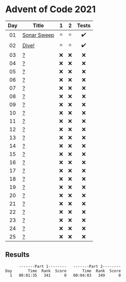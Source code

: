 # Advent of Code 2021

| Day | Title                                              |   1    |   2    |       Tests        |
| :-: | -------------------------------------------------- | :----: | :----: | :----------------: |
| 01  | [Sonar Sweep](https://adventofcode.com/2021/day/1) | :star: | :star: | :heavy_check_mark: |
| 02  | [Dive!](https://adventofcode.com/2021/day/2)       | :star: | :star: | :heavy_check_mark: |
| 03  | [?](https://adventofcode.com/2021/day/3)           |  :x:   |  :x:   |        :x:         |
| 04  | [?](https://adventofcode.com/2021/day/4)           |  :x:   |  :x:   |        :x:         |
| 05  | [?](https://adventofcode.com/2021/day/5)           |  :x:   |  :x:   |        :x:         |
| 06  | [?](https://adventofcode.com/2021/day/6)           |  :x:   |  :x:   |        :x:         |
| 07  | [?](https://adventofcode.com/2021/day/7)           |  :x:   |  :x:   |        :x:         |
| 08  | [?](https://adventofcode.com/2021/day/8)           |  :x:   |  :x:   |        :x:         |
| 09  | [?](https://adventofcode.com/2021/day/9)           |  :x:   |  :x:   |        :x:         |
| 10  | [?](https://adventofcode.com/2021/day/10)          |  :x:   |  :x:   |        :x:         |
| 11  | [?](https://adventofcode.com/2021/day/11)          |  :x:   |  :x:   |        :x:         |
| 12  | [?](https://adventofcode.com/2021/day/12)          |  :x:   |  :x:   |        :x:         |
| 13  | [?](https://adventofcode.com/2021/day/13)          |  :x:   |  :x:   |        :x:         |
| 14  | [?](https://adventofcode.com/2021/day/14)          |  :x:   |  :x:   |        :x:         |
| 15  | [?](https://adventofcode.com/2021/day/15)          |  :x:   |  :x:   |        :x:         |
| 16  | [?](https://adventofcode.com/2021/day/16)          |  :x:   |  :x:   |        :x:         |
| 17  | [?](https://adventofcode.com/2021/day/17)          |  :x:   |  :x:   |        :x:         |
| 18  | [?](https://adventofcode.com/2021/day/18)          |  :x:   |  :x:   |        :x:         |
| 19  | [?](https://adventofcode.com/2021/day/19)          |  :x:   |  :x:   |        :x:         |
| 20  | [?](https://adventofcode.com/2021/day/20)          |  :x:   |  :x:   |        :x:         |
| 21  | [?](https://adventofcode.com/2021/day/21)          |  :x:   |  :x:   |        :x:         |
| 22  | [?](https://adventofcode.com/2021/day/22)          |  :x:   |  :x:   |        :x:         |
| 23  | [?](https://adventofcode.com/2021/day/23)          |  :x:   |  :x:   |        :x:         |
| 24  | [?](https://adventofcode.com/2021/day/24)          |  :x:   |  :x:   |        :x:         |
| 25  | [?](https://adventofcode.com/2021/day/25)          |  :x:   |  :x:   |        :x:         |

## Results

```text
      -------Part 1--------   -------Part 2--------
Day       Time  Rank  Score       Time  Rank  Score
  1   00:01:35   341      0   00:04:03   349      0
```
